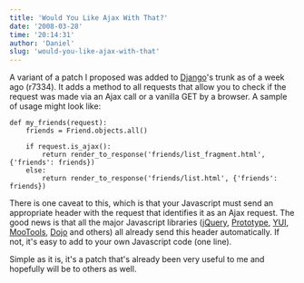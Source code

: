 ```yaml
---
title: 'Would You Like Ajax With That?'
date: '2008-03-28'
time: '20:14:31'
author: 'Daniel'
slug: 'would-you-like-ajax-with-that'
---
```


<p>A variant of a patch I proposed was added to <a href="http://www.djangoproject.com/" title="Django">Django</a>'s trunk as of a week ago (r7334).  It adds a method to all requests that allow you to check if the request was made via an Ajax call or a vanilla GET by a browser.  A sample of usage might look like:</p>

<pre><code class="prettyprint">def my_friends(request):
    friends = Friend.objects.all()
    
    if request.is_ajax():
        return render_to_response('friends/list_fragment.html', {'friends': friends})
    else:
        return render_to_response('friends/list.html', {'friends': friends})
</code></pre>

<p>There is one caveat to this, which is that your Javascript must send an appropriate header with the request that identifies it as an Ajax request. The good news is that all the major Javascript libraries (<a href="http://jquery.com/" title="jQuery">jQuery</a>, <a href="http://www.prototypejs.org/" title="Prototype">Prototype</a>, <a href="http://developer.yahoo.com/yui/" title="Yahoo! User Interface Library">YUI</a>, <a href="http://mootools.net/" title="MooTools">MooTools</a>, <a href="http://dojotoolkit.org/" title="Dojo">Dojo</a> and others) all already send this header automatically. If not, it's easy to add to your own Javascript code (one line).</p>

<p>Simple as it is, it's a patch that's already been very useful to me and hopefully will be to others as well.</p>
